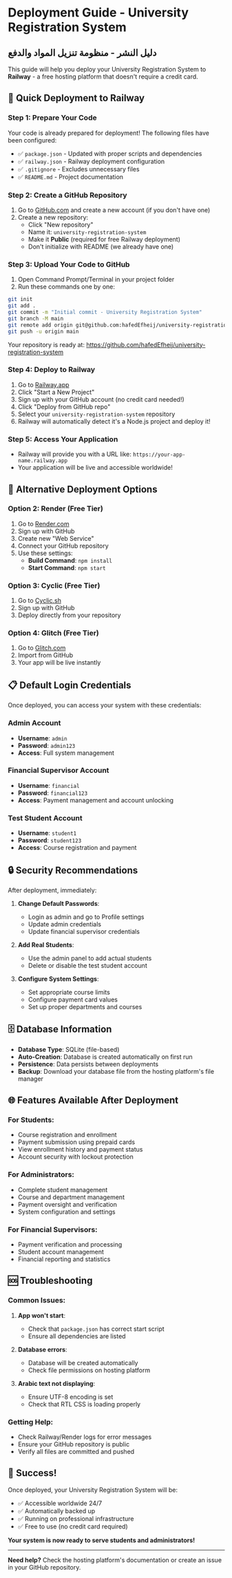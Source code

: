 # Deployment Guide - University Registration System
## دليل النشر - منظومة تنزيل المواد والدفع

This guide will help you deploy your University Registration System to **Railway** - a free hosting platform that doesn't require a credit card.

## 🚀 Quick Deployment to Railway

### Step 1: Prepare Your Code
Your code is already prepared for deployment! The following files have been configured:
- ✅ `package.json` - Updated with proper scripts and dependencies
- ✅ `railway.json` - Railway deployment configuration
- ✅ `.gitignore` - Excludes unnecessary files
- ✅ `README.md` - Project documentation

### Step 2: Create a GitHub Repository
1. Go to [GitHub.com](https://github.com) and create a new account (if you don't have one)
2. Create a new repository:
   - Click "New repository"
   - Name it: `university-registration-system`
   - Make it **Public** (required for free Railway deployment)
   - Don't initialize with README (we already have one)

### Step 3: Upload Your Code to GitHub
1. Open Command Prompt/Terminal in your project folder
2. Run these commands one by one:

```bash
git init
git add .
git commit -m "Initial commit - University Registration System"
git branch -M main
git remote add origin git@github.com:hafedEfheij/university-registration-system.git
git push -u origin main
```

Your repository is ready at: https://github.com/hafedEfheij/university-registration-system

### Step 4: Deploy to Railway
1. Go to [Railway.app](https://railway.app)
2. Click "Start a New Project"
3. Sign up with your GitHub account (no credit card needed!)
4. Click "Deploy from GitHub repo"
5. Select your `university-registration-system` repository
6. Railway will automatically detect it's a Node.js project and deploy it!

### Step 5: Access Your Application
- Railway will provide you with a URL like: `https://your-app-name.railway.app`
- Your application will be live and accessible worldwide!

## 🔧 Alternative Deployment Options

### Option 2: Render (Free Tier)
1. Go to [Render.com](https://render.com)
2. Sign up with GitHub
3. Create new "Web Service"
4. Connect your GitHub repository
5. Use these settings:
   - **Build Command**: `npm install`
   - **Start Command**: `npm start`

### Option 3: Cyclic (Free Tier)
1. Go to [Cyclic.sh](https://cyclic.sh)
2. Sign up with GitHub
3. Deploy directly from your repository

### Option 4: Glitch (Free Tier)
1. Go to [Glitch.com](https://glitch.com)
2. Import from GitHub
3. Your app will be live instantly

## 📋 Default Login Credentials

Once deployed, you can access your system with these credentials:

### Admin Account
- **Username**: `admin`
- **Password**: `admin123`
- **Access**: Full system management

### Financial Supervisor Account
- **Username**: `financial`
- **Password**: `financial123`
- **Access**: Payment management and account unlocking

### Test Student Account
- **Username**: `student1`
- **Password**: `student123`
- **Access**: Course registration and payment

## 🔒 Security Recommendations

After deployment, immediately:

1. **Change Default Passwords**:
   - Login as admin and go to Profile settings
   - Update admin credentials
   - Update financial supervisor credentials

2. **Add Real Students**:
   - Use the admin panel to add actual students
   - Delete or disable the test student account

3. **Configure System Settings**:
   - Set appropriate course limits
   - Configure payment card values
   - Set up proper departments and courses

## 🗄️ Database Information

- **Database Type**: SQLite (file-based)
- **Auto-Creation**: Database is created automatically on first run
- **Persistence**: Data persists between deployments
- **Backup**: Download your database file from the hosting platform's file manager

## 🌐 Features Available After Deployment

### For Students:
- Course registration and enrollment
- Payment submission using prepaid cards
- View enrollment history and payment status
- Account security with lockout protection

### For Administrators:
- Complete student management
- Course and department management
- Payment oversight and verification
- System configuration and settings

### For Financial Supervisors:
- Payment verification and processing
- Student account management
- Financial reporting and statistics

## 🆘 Troubleshooting

### Common Issues:

1. **App won't start**:
   - Check that `package.json` has correct start script
   - Ensure all dependencies are listed

2. **Database errors**:
   - Database will be created automatically
   - Check file permissions on hosting platform

3. **Arabic text not displaying**:
   - Ensure UTF-8 encoding is set
   - Check that RTL CSS is loading properly

### Getting Help:
- Check Railway/Render logs for error messages
- Ensure your GitHub repository is public
- Verify all files are committed and pushed

## 🎉 Success!

Once deployed, your University Registration System will be:
- ✅ Accessible worldwide 24/7
- ✅ Automatically backed up
- ✅ Running on professional infrastructure
- ✅ Free to use (no credit card required)

**Your system is now ready to serve students and administrators!**

---

**Need help?** Check the hosting platform's documentation or create an issue in your GitHub repository.
